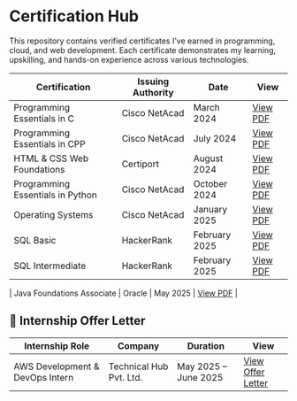 # Certification Hub

This repository contains verified certificates I’ve earned in programming, cloud, and web development. Each certificate demonstrates my learning, upskilling, and hands-on experience across various technologies.

| Certification | Issuing Authority | Date | View |
|---------------|-------------------|------|------|
| Programming Essentials in C | Cisco NetAcad | March 2024 | [View PDF](./c.pdf) |
| Programming Essentials in CPP | Cisco NetAcad | July 2024 | [View PDF](./cpp.pdf) |
| HTML & CSS Web Foundations | Certiport | August 2024 | [View PDF](./HTML_CSS_Certification.pdf) |
| Programming Essentials in Python | Cisco NetAcad | October 2024 | [View PDF](./Cisco_Python_Essentials.pdf) |
| Operating Systems | Cisco NetAcad | January 2025 | [View PDF](./Cisco_OperatingSystem.pdf) |
| SQL Basic | HackerRank | February 2025 | [View PDF](./HackerRank_SQL_Basic.pdf) |
| SQL Intermediate | HackerRank | February 2025 | [View PDF](./HackerRank_SQL_Intermediate.pdf) |

| Java Foundations Associate | Oracle | May 2025 | [View PDF](./Oracle_Java_Foundations_Associate_Certificate.pdf) |

## 📄 Internship Offer Letter

| Internship Role | Company | Duration | View |
|-----------------|---------|----------|------|
| AWS Development & DevOps Intern | Technical Hub Pvt. Ltd. | May 2025 – June 2025 | [View Offer Letter](./Internship_OfferLetter_TechnicalHub_May2025.pdf) |
